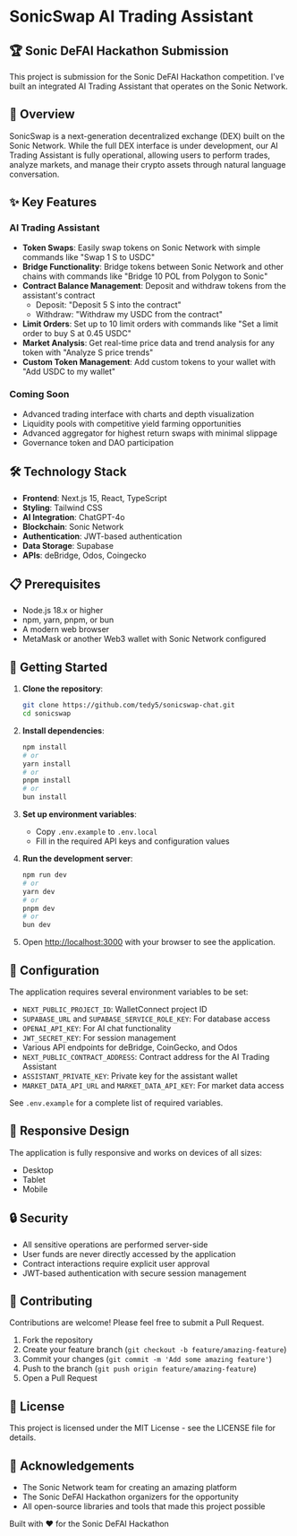 # SonicSwap AI Trading Assistant

## 🏆 Sonic DeFAI Hackathon Submission

This project is submission for the Sonic DeFAI Hackathon competition. I've built an integrated AI Trading Assistant that operates on the Sonic Network.

## 🚀 Overview

SonicSwap is a next-generation decentralized exchange (DEX) built on the Sonic Network. While the full DEX interface is under development, our AI Trading Assistant is fully operational, allowing users to perform trades, analyze markets, and manage their crypto assets through natural language conversation.

## ✨ Key Features

### AI Trading Assistant

- **Token Swaps**: Easily swap tokens on Sonic Network with simple commands like "Swap 1 S to USDC"
- **Bridge Functionality**: Bridge tokens between Sonic Network and other chains with commands like "Bridge 10 POL from Polygon to Sonic"
- **Contract Balance Management**: Deposit and withdraw tokens from the assistant's contract
  - Deposit: "Deposit 5 S into the contract"
  - Withdraw: "Withdraw my USDC from the contract"
- **Limit Orders**: Set up to 10 limit orders with commands like "Set a limit order to buy S at 0.45 USDC"
- **Market Analysis**: Get real-time price data and trend analysis for any token with "Analyze S price trends"
- **Custom Token Management**: Add custom tokens to your wallet with "Add USDC to my wallet"

### Coming Soon

- Advanced trading interface with charts and depth visualization
- Liquidity pools with competitive yield farming opportunities
- Advanced aggregator for highest return swaps with minimal slippage
- Governance token and DAO participation

## 🛠️ Technology Stack

- **Frontend**: Next.js 15, React, TypeScript
- **Styling**: Tailwind CSS
- **AI Integration**: ChatGPT-4o
- **Blockchain**: Sonic Network
- **Authentication**: JWT-based authentication
- **Data Storage**: Supabase
- **APIs**: deBridge, Odos, Coingecko

## 📋 Prerequisites

- Node.js 18.x or higher
- npm, yarn, pnpm, or bun
- A modern web browser
- MetaMask or another Web3 wallet with Sonic Network configured

## 🚀 Getting Started

1. **Clone the repository**:

   ```bash
   git clone https://github.com/tedy5/sonicswap-chat.git
   cd sonicswap
   ```

2. **Install dependencies**:

   ```bash
   npm install
   # or
   yarn install
   # or
   pnpm install
   # or
   bun install
   ```

3. **Set up environment variables**:
   - Copy `.env.example` to `.env.local`
   - Fill in the required API keys and configuration values

4. **Run the development server**:

   ```bash
   npm run dev
   # or
   yarn dev
   # or
   pnpm dev
   # or
   bun dev
   ```

5. Open [http://localhost:3000](http://localhost:3000) with your browser to see the application.

## 🔧 Configuration

The application requires several environment variables to be set:

- `NEXT_PUBLIC_PROJECT_ID`: WalletConnect project ID
- `SUPABASE_URL` and `SUPABASE_SERVICE_ROLE_KEY`: For database access
- `OPENAI_API_KEY`: For AI chat functionality
- `JWT_SECRET_KEY`: For session management
- Various API endpoints for deBridge, CoinGecko, and Odos
- `NEXT_PUBLIC_CONTRACT_ADDRESS`: Contract address for the AI Trading Assistant
- `ASSISTANT_PRIVATE_KEY`: Private key for the assistant wallet
- `MARKET_DATA_API_URL` and `MARKET_DATA_API_KEY`: For market data access

See `.env.example` for a complete list of required variables.

## 📱 Responsive Design

The application is fully responsive and works on devices of all sizes:

- Desktop
- Tablet
- Mobile

## 🔒 Security

- All sensitive operations are performed server-side
- User funds are never directly accessed by the application
- Contract interactions require explicit user approval
- JWT-based authentication with secure session management

## 🤝 Contributing

Contributions are welcome! Please feel free to submit a Pull Request.

1. Fork the repository
2. Create your feature branch (`git checkout -b feature/amazing-feature`)
3. Commit your changes (`git commit -m 'Add some amazing feature'`)
4. Push to the branch (`git push origin feature/amazing-feature`)
5. Open a Pull Request

## 📄 License

This project is licensed under the MIT License - see the LICENSE file for details.

## 🙏 Acknowledgements

- The Sonic Network team for creating an amazing platform
- The Sonic DeFAI Hackathon organizers for the opportunity
- All open-source libraries and tools that made this project possible

Built with ❤️ for the Sonic DeFAI Hackathon
